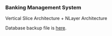 ### Banking Management System

Vertical Slice Architecture + NLayer Architecture 

Database backup file is [here](BankingManagementSystem.sql).